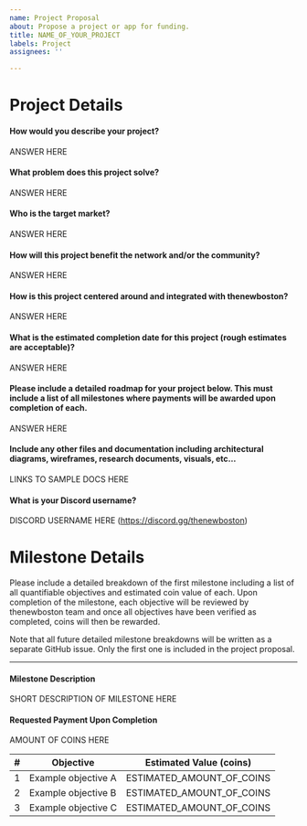 ```yaml
---
name: Project Proposal
about: Propose a project or app for funding.
title: NAME_OF_YOUR_PROJECT
labels: Project
assignees: ''

---
```


# Project Details

#### How would you describe your project?
ANSWER HERE

#### What problem does this project solve?
ANSWER HERE

#### Who is the target market?
ANSWER HERE

#### How will this project benefit the network and/or the community?
ANSWER HERE

#### How is this project centered around and integrated with thenewboston?
ANSWER HERE

#### What is the estimated completion date for this project (rough estimates are acceptable)?
ANSWER HERE

#### Please include a detailed roadmap for your project below. This must include a list of all milestones where payments will be awarded upon completion of each.
ANSWER HERE

#### Include any other files and documentation including architectural diagrams, wireframes, research documents, visuals, etc…
LINKS TO SAMPLE DOCS HERE

#### What is your Discord username?
DISCORD USERNAME HERE (https://discord.gg/thenewboston)

# Milestone Details

Please include a detailed breakdown of the first milestone including a list of all quantifiable objectives and 
estimated coin value of each. Upon completion of the milestone, each objective will be reviewed by thenewboston team 
and once all objectives have been verified as completed, coins will then be rewarded.

Note that all future detailed milestone breakdowns will be written as a separate GitHub issue. Only the first one is 
included in the project proposal.

---

#### Milestone Description
SHORT DESCRIPTION OF MILESTONE HERE

#### Requested Payment Upon Completion
AMOUNT OF COINS HERE

| # | Objective           | Estimated Value (coins)   |
| - | ------------------- | ------------------------- |
| 1 | Example objective A | ESTIMATED_AMOUNT_OF_COINS |
| 2 | Example objective B | ESTIMATED_AMOUNT_OF_COINS |
| 3 | Example objective C | ESTIMATED_AMOUNT_OF_COINS |
